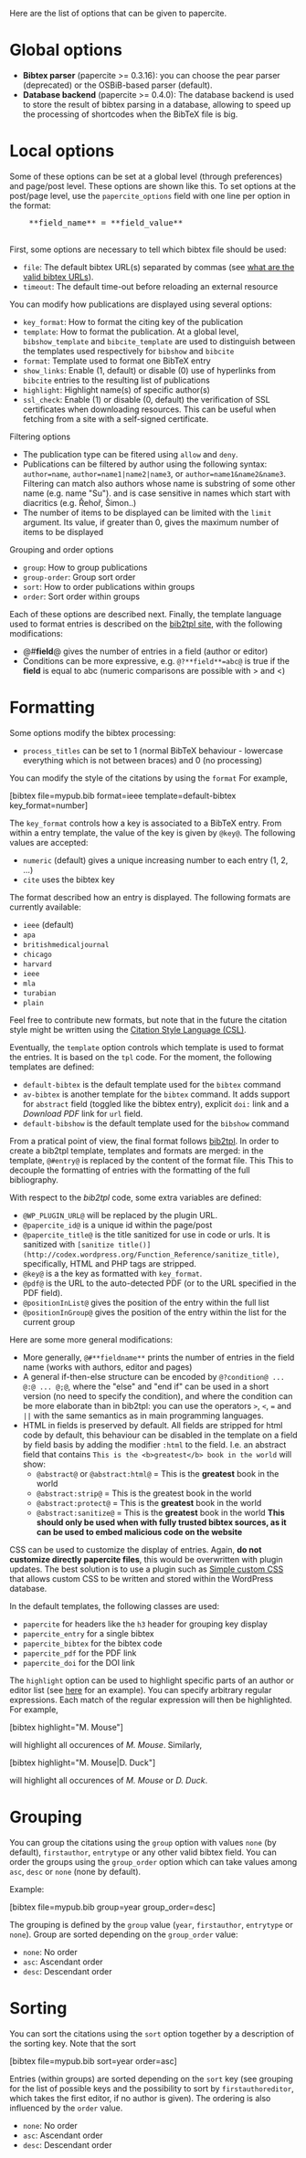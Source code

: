 Here are the list of options that can be given to papercite.

<a name="global_options"></a>

# Global options

*   **Bibtex parser** (papercite >= 0.3.16): you can choose the pear parser (deprecated) or the OSBiB-based parser (default).
*   **Database backend** (papercite >= 0.4.0): The database backend is used to store the result of bibtex parsing in a database, allowing to speed up the processing of shortcodes when the BibTeX file is big.

<a name="local_options"></a>

# Local options

Some of these options can be set at a global level (through preferences) and page/post level. These options are shown <span class="goptions">like this</span>. To set options at the post/page level, use the `papercite_options` field with one line per option in the format:

<pre>    **field_name** = **field_value**
  </pre>

First, some options are necessary to tell which bibtex file should be used:

*   `file`: The default bibtex URL(s) separated by commas (see [what are the valid bibtex URLs](#location)).
*   `timeout`: The default time-out before reloading an external resource

You can modify how publications are displayed using several options:

*   `key_format`: How to format the citing key of the publication
*   `template`: How to format the publication. At a global level, `bibshow_template` and `bibcite_template` are used to distinguish between the templates used respectively for `bibshow` and `bibcite`
*   `format`: Template used to format one BibTeX entry
*   `show_links`: Enable (1, default) or disable (0) use of hyperlinks from `bibcite` entries to the resulting list of publications
*   `highlight`: Highlight name(s) of specific author(s)
*   `ssl_check`: Enable (1) or disable (0, default) the verification of SSL certificates when downloading resources. This can be useful when fetching from a site with a self-signed certificate.

Filtering options

*   The publication type can be fitered using `allow` and `deny`.
*   Publications can be filtered by author using the following syntax: `author=name`, `author=name1|name2|name3`, or `author=name1&name2&name3`. Filtering can match also authors whose name is substring of some other name (e.g. name "Su"). and is case sensitive in names which start with diacritics (e.g. Řehoř, Šimon..)
*   The number of items to be displayed can be limited with the `limit` argument. Its value, if greater than 0, gives the maximum number of items to be displayed

Grouping and order options

*   `group`: How to group publications
*   `group-order`: Group sort order
*   `sort`: How to order publications within groups
*   `order`: Sort order within groups

Each of these options are described next. Finally, the template language used to format entries is described on the [bib2tpl site](http://lmazy.verrech.net/bib2tpl/templates/), with the following modifications:

*   @#**field**@ gives the number of entries in a field (author or editor)
*   Conditions can be more expressive, e.g. `@?**field**=abc@` is true if the **field** is equal to abc (numeric comparisons are possible with > and <)

<a name="formatting"></a>

# Formatting

Some options modify the bibtex processing:

*   `process_titles` can be set to 1 (normal BibTeX behaviour - lowercase everything which is not between braces) and 0 (no processing)

You can modify the style of the citations by using the `format` For example,

<div class="code">[bibtex file=mypub.bib format=ieee template=default-bibtex key_format=number]</div>

The `key_format` controls how a key is associated to a BibTeX entry. From within a entry template, the value of the key is given by `@key@`. The following values are accepted:

*   `numeric` (default) gives a unique increasing number to each entry (1, 2, ...)
*   `cite` uses the bibtex key

The format described how an entry is displayed. The following formats are currently available:

*   `ieee` (default)
*   `apa`
*   `britishmedicaljournal`
*   `chicago`
*   `harvard`
*   `ieee`
*   `mla`
*   `turabian`
*   `plain`

Feel free to contribute new formats, but note that in the future the citation style might be written using the [Citation Style Language (CSL)](http://citationstyles.org/).

Eventually, the `template` option controls which template is used to format the entries. It is based on the `tpl` code. For the moment, the following templates are defined:

*   `default-bibtex` is the default template used for the `bibtex` command
*   `av-bibtex` is another template for the `bibtex` command. It adds support for `abstract` field (toggled like the bibtex entry), explicit `doi:` link and a _Download PDF_ link for `url` field.
*   `default-bibshow` is the default template used for the `bibshow` command

From a pratical point of view, the final format follows [bib2tpl](http://lmazy.verrech.net/bib2tpl/templates/). In order to create a bib2tpl template, templates and formats are merged: in the template, `@#entry@` is replaced by the content of the format file. This This to decouple the formatting of entries with the formatting of the full bibliography.

With respect to the _bib2tpl_ code, some extra variables are defined:

*   `@WP_PLUGIN_URL@` will be replaced by the plugin URL.
*   `@papercite_id@` is a unique id within the page/post
*   `@papercite_title@` is the title sanitized for use in code or urls. It is sanitized with `[sanitize title()](http://codex.wordpress.org/Function_Reference/sanitize_title)`, specifically, HTML and PHP tags are stripped.
*   `@key@` is a the key as formatted with `key_format`.
*   `@pdf@` is the URL to the auto-detected PDF (or to the URL specified in the PDF field).
*   `@positionInList@` gives the position of the entry within the full list
*   `@positionInGroup@` gives the position of the entry within the list for the current group

Here are some more general modifications:

*   More generally, `@#**fieldname**` prints the number of entries in the field name (works with authors, editor and pages)
*   A general if-then-else structure can be encoded by `@?condition@ ... @:@ ... @;@`, where the "else" and "end if" can be used in a short version (no need to specify the condition), and where the condition can be more elaborate than in bib2tpl: you can use the operators `>`, `<`, `=` and `||` with the same semantics as in main programming languages.
*   HTML in fields is preserved by default. All fields are stripped for html code by default, this behaviour can be disabled in the template on a field by field basis by adding the modifier `:html` to the field.
    I.e. an abstract field that contains `This is the <b>greatest</b> book in the world` will show:
    *   `@abstract@` or `@abstract:html@` = This is the **greatest** book in the world
    *   `@abstract:strip@` = This is the greatest book in the world
    *   `@abstract:protect@` = This is the <b>greatest</b> book in the world
    *   `@abstract:sanitize@` = This is the <b>greatest</b> book in the world
    **This should only be used when with fully trusted bibtex sources, as it can be used to embed malicious code on the website**

CSS can be used to customize the display of entries. Again, **do not customize directly papercite files**, this would be overwritten with plugin updates. The best solution is to use a plugin such as [Simple custom CSS](http://wordpress.org/plugins/simple-custom-css/) that allows custom CSS to be written and stored within the WordPress database.

In the default templates, the following classes are used:

*   `papercite` for headers like the `h3` header for grouping key display
*   `papercite_entry` for a single bibtex
*   `papercite_bibtex` for the bibtex code
*   `papercite_pdf` for the PDF link
*   `papercite_doi` for the DOI link

The `highlight` option can be used to highlight specific parts of an author or editor list (see [here](http://www.martinhenze.de/publications/) for an example). You can specify arbitrary regular expressions. Each match of the regular expression will then be highlighted. For example,

<div class="code">[bibtex highlight="M. Mouse"]</div>

will highlight all occurences of _M. Mouse_. Similarly,

<div class="code">[bibtex highlight="M. Mouse|D. Duck"]</div>

will highlight all occurences of _M. Mouse_ or _D. Duck_.<a name="grouping"></a>

# Grouping

You can group the citations using the `group` option with values `none` (by default), `firstauthor`, `entrytype` or any other valid bibtex field. You can order the groups using the `group_order` option which can take values among `asc`, `desc` or `none` (none by default).

Example:

<div class="code">[bibtex file=mypub.bib group=year group_order=desc]</div>

The grouping is defined by the `group` value (`year`, `firstauthor`, `entrytype` or `none`). Group are sorted depending on the `group_order` value:

*   `none`: No order
*   `asc`: Ascendant order
*   `desc`: Descendant order

<a name="sorting"></a>

# Sorting

You can sort the citations using the `sort` option together by a description of the sorting key. Note that the sort

<div class="code">[bibtex file=mypub.bib sort=year order=asc]</div>

Entries (within groups) are sorted depending on the `sort` key (see grouping for the list of possible keys and the possibility to sort by `firstauthoreditor`, which takes the first editor, if no author is given). The ordering is also influenced by the `order` value.

*   `none`: No order
*   `asc`: Ascendant order
*   `desc`: Descendant order

